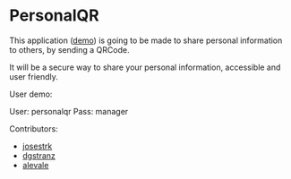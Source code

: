 PersonalQR
==========

This application ([demo]()) is going to be made to share personal information to others, by sending a QRCode.

It will be a secure way to share your personal information, accessible and user friendly.

User demo:

User: personalqr
Pass: manager

Contributors:
* [josestrk](https://github.com/josestrk)
* [dgstranz](https://github.com/dgstranz)
* [alevale](https://github.com/alevale)
